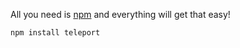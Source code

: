 All you need is [npm] and everything will get that easy!

    npm install teleport

[npm]:http://www.npmjs.org/
